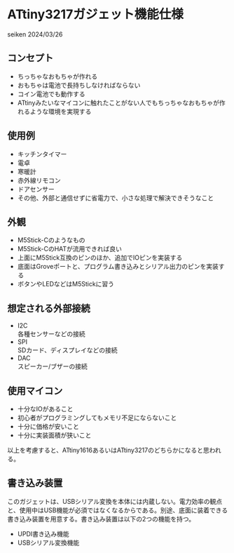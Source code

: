 # ATtiny3217ガジェット機能仕様
seiken 2024/03/26

## コンセプト
- ちっちゃなおもちゃが作れる
- おもちゃは電池で長持ちしなければならない
- コイン電池でも動作する
- ATtinyみたいなマイコンに触れたことがない人でもちっちゃなおもちゃが作れるような環境を実現する

## 使用例
- キッチンタイマー
- 電卓
- 寒暖計
- 赤外線リモコン
- ドアセンサー
- その他、外部と通信せずに省電力で、小さな処理で解決できそうなこと

## 外観
- M5Stick-Cのようなもの
- M5Stick-CのHATが流用できれば良い
- 上面にM5Stick互換のピンのほか、追加でIOピンを実装する
- 底面はGroveポートと、プログラム書き込みとシリアル出力のピンを実装する
- ボタンやLEDなどはM5Stickに習う

## 想定される外部接続
- I2C<br>
  各種センサーなどの接続
- SPI<br>
  SDカード、ディスプレイなどの接続
- DAC<br>
  スピーカー/ブザーの接続

## 使用マイコン
- 十分なIOがあること
- 初心者がプログラミングしてもメモリ不足にならないこと
- 十分に価格が安いこと
- 十分に実装面積が狭いこと

以上を考慮すると、ATtiny1616あるいはATtiny3217のどちらかになると思われる。

## 書き込み装置
このガジェットは、USBシリアル変換を本体には内蔵しない。電力効率の観点と、使用中はUSB機能が必須ではなくなるからである。別途、底面に装着できる書き込み装置を用意する。書き込み装置は以下の2つの機能を持つ。
- UPDI書き込み機能
- USBシリアル変換機能
